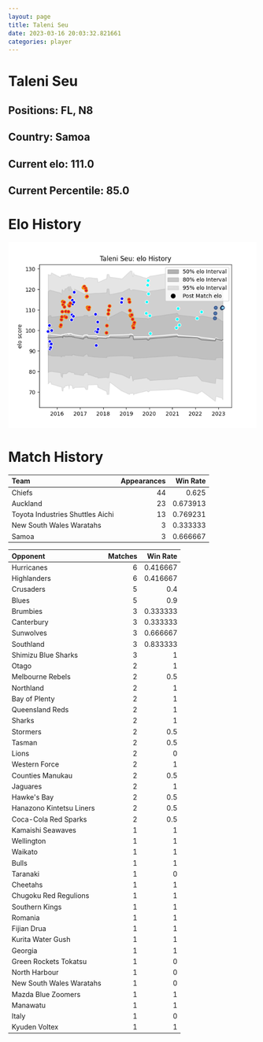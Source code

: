```yaml
---  
layout: page  
title: Taleni Seu  
date: 2023-03-16 20:03:32.821661  
categories: player  
---
```

# Taleni Seu

## Positions: FL, N8

## Country: Samoa

## Current elo: 111.0

## Current Percentile: 85.0

# Elo History


![elo history](history_TaleniSeu.png)
# Match History


| Team                             |   Appearances |   Win Rate |
|:---------------------------------|--------------:|-----------:|
| Chiefs                           |            44 |   0.625    |
| Auckland                         |            23 |   0.673913 |
| Toyota Industries Shuttles Aichi |            13 |   0.769231 |
| New South Wales Waratahs         |             3 |   0.333333 |
| Samoa                            |             3 |   0.666667 |

| Opponent                 |   Matches |   Win Rate |
|:-------------------------|----------:|-----------:|
| Hurricanes               |         6 |   0.416667 |
| Highlanders              |         6 |   0.416667 |
| Crusaders                |         5 |   0.4      |
| Blues                    |         5 |   0.9      |
| Brumbies                 |         3 |   0.333333 |
| Canterbury               |         3 |   0.333333 |
| Sunwolves                |         3 |   0.666667 |
| Southland                |         3 |   0.833333 |
| Shimizu Blue Sharks      |         3 |   1        |
| Otago                    |         2 |   1        |
| Melbourne Rebels         |         2 |   0.5      |
| Northland                |         2 |   1        |
| Bay of Plenty            |         2 |   1        |
| Queensland Reds          |         2 |   1        |
| Sharks                   |         2 |   1        |
| Stormers                 |         2 |   0.5      |
| Tasman                   |         2 |   0.5      |
| Lions                    |         2 |   0        |
| Western Force            |         2 |   1        |
| Counties Manukau         |         2 |   0.5      |
| Jaguares                 |         2 |   1        |
| Hawke's Bay              |         2 |   0.5      |
| Hanazono Kintetsu Liners |         2 |   0.5      |
| Coca-Cola Red Sparks     |         2 |   0.5      |
| Kamaishi Seawaves        |         1 |   1        |
| Wellington               |         1 |   1        |
| Waikato                  |         1 |   1        |
| Bulls                    |         1 |   1        |
| Taranaki                 |         1 |   0        |
| Cheetahs                 |         1 |   1        |
| Chugoku Red Regulions    |         1 |   1        |
| Southern Kings           |         1 |   1        |
| Romania                  |         1 |   1        |
| Fijian Drua              |         1 |   1        |
| Kurita Water Gush        |         1 |   1        |
| Georgia                  |         1 |   1        |
| Green Rockets Tokatsu    |         1 |   0        |
| North Harbour            |         1 |   0        |
| New South Wales Waratahs |         1 |   0        |
| Mazda Blue Zoomers       |         1 |   1        |
| Manawatu                 |         1 |   1        |
| Italy                    |         1 |   0        |
| Kyuden Voltex            |         1 |   1        |